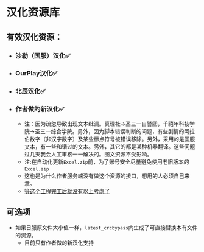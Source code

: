 汉化资源库
========

## 有效汉化资源：
- ### 沙勒（国服）汉化✅
- ### OurPlay汉化✅
- ### 北辰汉化✅
- ### 作者做的新汉化✅
    - 注：因为疏忽导致出现文本纰漏。真理社->圣三一自警团，千禧年科技学院->圣三一综合学院。另外，因为脚本错误判断的问题，有些剧情的阿拉伯数字（非汉字数字）及某些标点符号被错误移除。另外，采用的是国服文本，有一些和谐过的文本。另外，其它的都是某种机器翻译。这些问题过几天我会人工审核一一解决的。图文资源不受影响。
    - 注:在自动化更新`Excel.zip`前，为了账号安全尽量避免使用老旧版本的`Excel.zip`
	- 这也是为什么作者服务端没有做这个资源的接口，想用的人必须自己来拿。
	- [等这个工程完工后就没有以上考虑了](https://github.com/asfu222/BlueArchiveLocalizationTools)
## 可选项
- 如果日服原文件大小值一样，`latest_crcbypass`内生成了可直接替换本有文件的资源。
    - 目前只有作者做的新汉化支持
